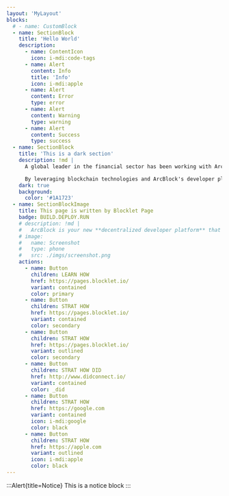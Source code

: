 ```yaml
---
layout: 'MyLayout'
blocks:
  # - name: CustomBlock
  - name: SectionBlock
    title: 'Hello World'
    description:
      - name: ContentIcon
        icon: i-mdi:code-tags
      - name: Alert
        content: Info
        title: 'Info'
        icon: i-mdi:apple
      - name: Alert
        content: Error
        type: error
      - name: Alert
        content: Warning
        type: warning
      - name: Alert
        content: Success
        type: success
  - name: SectionBlock
    title: 'This is a dark section'
    description: !md |
      A global leader in the financial sector has been working with ArcBlock to solve the challenges of managing and storing assets for the financial industry. The key was to design a smart asset system that doens't just record the asset in the supply chain, it’s serial numbers and value, but to also include other important and key data points such as where is it coming from and where is it going to; how does the asset relate to other assets in the overall supply chain; what is the components and component value of the asset; tax and government clearance information; and more.

      By leveraging blockchain technologies and ArcBlock's developer platform, we are enabling a new asset system that achieves these objectives and are able to store any required data on-chain on a single ledger. The data is verifiable, auditable and immutable helping to protect the value of the data and ensuring the partner is in compliance with any local, national or international laws.
    dark: true
    background:
      color: '#1A1723'
  - name: SectionBlockImage
    title: This page is written by Blocklet Page
    badge: BUILD.DEPLOY.RUN
    # description: !md |
    #   ArcBlock is your new **decentralized developer platform** that simplifies the development of **DApps, DLT and Blockchains**.
    # image:
    #   name: Screenshot
    #   type: phone
    #   src: ./imgs/screenshot.png
    actions:
      - name: Button
        children: LEARN HOW
        href: https://pages.blocklet.io/
        variant: contained
        color: primary
      - name: Button
        children: STRAT HOW
        href: https://pages.blocklet.io/
        variant: contained
        color: secondary
      - name: Button
        children: STRAT HOW
        href: https://pages.blocklet.io/
        variant: outlined
        color: secondary
      - name: Button
        children: STRAT HOW DID
        href: http://www.didconnect.io/
        variant: contained
        color: _did
      - name: Button
        children: STRAT HOW
        href: https://google.com
        variant: contained
        icon: i-mdi:google
        color: black
      - name: Button
        children: STRAT HOW
        href: https://apple.com
        variant: outlined
        icon: i-mdi:apple
        color: black
---
```


:::Alert{title=Notice}
This is a notice block
:::
